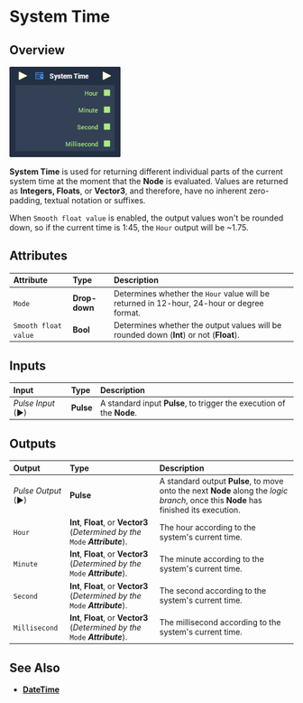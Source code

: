 # System Time

## Overview

![The System Time Node.](../../.gitbook/assets/node-system-time.png)

**System Time** is used for returning different individual parts of the current system time at the moment that the **Node** is evaluated. Values are returned as **Integers, Floats**, or **Vector3**, and therefore, have no inherent zero-padding, textual notation or suffixes.

When `Smooth float value` is enabled, the output values won't be rounded down, so if the current time is 1:45, the `Hour` output will be ~1.75.

## Attributes

| Attribute | Type | Description |
| :--- | :--- | :--- |
| `Mode` | **Drop-down** | Determines whether the `Hour` value will be returned in 12-hour, 24-hour or degree format. |
| `Smooth float value` | **Bool** | Determines whether the output values will be rounded down \(**Int**\) or not \(**Float**\). |

## Inputs

| Input | Type | Description |
| :--- | :--- | :--- |
| _Pulse Input_ \(►\) | **Pulse** | A standard input **Pulse**, to trigger the execution of the **Node**. |

## Outputs

| Output | Type                | Description |
| :--- | :--- | :--- |
| _Pulse Output_ \(►\) | **Pulse** | A standard output **Pulse**, to move onto the next **Node** along the _logic branch_, once this **Node** has finished its execution. |
| `Hour` | **Int**, **Float**, or **Vector3** \(_Determined by the_ `Mode` _**Attribute**_\). | The hour according to the system's current time. |
| `Minute` | **Int**, **Float**, or **Vector3**  \(_Determined by the_ `Mode` _**Attribute**_\). | The minute according to the system's current time. |
| `Second` | **Int**, **Float**, or **Vector3**  \(_Determined by the_ `Mode` _**Attribute**_\). | The second according to the system's current time. |
| `Millisecond` | **Int**, **Float**, or **Vector3**  \(_Determined by the_ `Mode` _**Attribute**_\). | The millisecond according to the system's current time. |

## See Also

* [**DateTime**](./)

